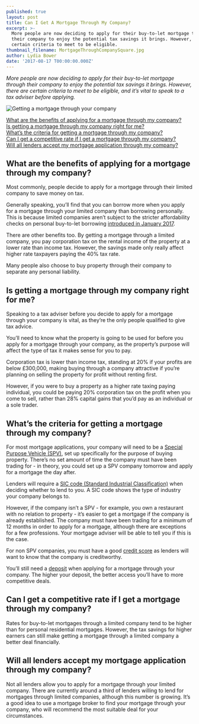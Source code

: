 ```yaml
---
published: true
layout: post
title: Can I Get A Mortgage Through My Company?
excerpt: >-
  More people are now deciding to apply for their buy-to-let mortgage through
  their company to enjoy the potential tax savings it brings. However, there are
  certain criteria to meet to be eligible.     
thumbnail_filename: MortgageThroughCompanySquare.jpg
author: Lydia Bower
date: '2017-08-17 T00:00:00.000Z'
---
```

_More people are now deciding to apply for their buy-to-let mortgage through their company to enjoy the potential tax savings it brings. However, there are certain criteria to meet to be eligible, and it’s vital to speak to a tax adviser before applying._ 

![Getting a mortgage through your company]({{site.baseurl}}/images/post_images/MortgageThroughCompany.jpg)

[What are the benefits of applying for a mortgage through my company?](#what-are-the-benefits-of-applying-for-a-mortgage-through-my-company)  
[Is getting a mortgage through my company right for me?](#is-getting-a-mortgage-through-my-company-right-for-me)  
[What’s the criteria for getting a mortgage through my company?](#whats-the-criteria-for-getting-a-mortgage-through-my-company)  
[Can I get a competitive rate if I get a mortgage through my company?](#can-i-get-a-competitive-rate-if-i-get-a-mortgage-through-my-company)  
[Will all lenders accept my mortgage application through my company?](#will-all-lenders-accept-my-mortgage-application-through-my-company)  

## What are the benefits of applying for a mortgage through my company?
Most commonly, people decide to apply for a mortgage through their limited company to save money on tax. 

Generally speaking, you’ll find that you can borrow more when you apply for a mortgage through your limited company than borrowing personally. This is because limited companies aren’t subject to the stricter affordability checks on personal buy-to-let borrowing [introduced in January 2017](http://www.bankofengland.co.uk/pra/Documents/publications/ss/2016/ss1316.pdf). 

There are other benefits too. By getting a mortgage through a limited company, you pay corporation tax on the rental income of the property at a lower rate than income tax. However, the savings made only really affect higher rate taxpayers paying the 40% tax rate. 

Many people also choose to buy property through their company to separate any personal liability. 

## Is getting a mortgage through my company right for me?
Speaking to a tax adviser before you decide to apply for a mortgage through your company is vital, as they’re the only people qualified to give tax advice.  

You’ll need to know what the property is going to be used for before you apply for a mortgage through your company, as the property’s purpose will affect the type of tax it makes sense for you to pay. 

Corporation tax is lower than income tax, standing at 20% if your profits are below £300,000, making buying through a company attractive if you’re planning on selling the property for profit without renting first. 

However, if you were to buy a property as a higher rate taxing paying individual, you could be paying 20% corporation tax on the profit when you come to sell, rather than 28% capital gains that you’d pay as an individual or a sole trader. 

## What’s the criteria for getting a mortgage through my company?
For most mortgage applications, your company will need to be a [Special Purpose Vehicle (SPV)](http://support.companiesmadesimple.com/article/919-spv-companies "Special Purpose Vehicle"), set up specifically for the purpose of buying property. There’s no set amount of time the company must have been trading for - in theory, you could set up a SPV company tomorrow and apply for a mortgage the day after.

Lenders will require a [SIC code (Standard Industrial Classification)](http://support.companiesmadesimple.com/article/194-what-is-a-sic-code "SIC code") when deciding whether to lend to you. A SIC code shows the type of industry your company belongs to.

However, if the company isn’t a SPV - for example, you own a restaurant with no relation to property - it’s easier to get a mortgage if the company is already established. The company must have been trading for a minimum of 12 months in order to apply for a mortgage, although there are exceptions for a few professions. Your mortgage adviser will be able to tell you if this is the case. 

For non SPV companies, you must have a good [credit score](https://trussle.com/blog/getting-a-mortgage-with-bad-credit#how-to-improve-your-credit-score "credit score") as lenders will want to know that the company is creditworthy. 

You’ll still need a [deposit](https://trussle.com/blog/how-much-deposit-do-i-need-to-buy-a-home "How much deposit do I need?") when applying for a mortgage through your company. The higher your deposit, the better access you’ll have to more competitive deals. 

## Can I get a competitive rate if I get a mortgage through my company?
Rates for buy-to-let mortgages through a limited company tend to be higher than for personal residential mortgages. However, the tax savings for higher earners can still make getting a mortgage through a limited company a better deal financially. 

## Will all lenders accept my mortgage application through my company? 
Not all lenders allow you to apply for a mortgage through your limited company. There are currently around a third of lenders willing to lend for mortgages through limited companies, although this number is growing. It’s a good idea to use a mortgage broker to find your mortgage through your company, who will recommend the most suitable deal for your circumstances.

